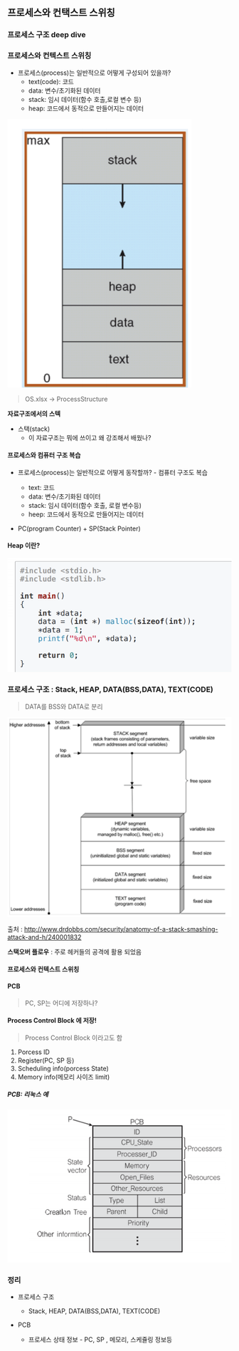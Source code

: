 ## 프로세스와 컨택스트 스위칭

### 프로세스 구조 deep dive

### 프로세스와 컨텍스트 스위칭
* 프로세스(process)는 일반적으로 어떻게 구성되어 있을까?
    * text(code): 코드 
    * data: 변수/초기화된 데이터
    * stack: 임시 데이터(함수 호출,로컬 변수 등)
    * heap: 코드에서 동적으로 만들어지는 데이터

![프로세스](img/23-1.png)

> OS.xlsx -> ProcessStructure

**자료구조에서의 스텍**
* 스택(stack)
    * 이 자료구조는 뭐에 쓰이고 왜 강조해서 배웠나?

#### 프로세스와 컴퓨터 구조 복습
* 프로세스(process)는 일반적으로 어떻게 동작할까? - 컴퓨터 구조도 복습
    * text: 코드
    * data: 변수/초기화된 데이터
    * stack: 임시 데이터(함수 호출, 로컬 변수등)
    * heep: 코드에서 동적으로 만들어지는 데이터

* PC(program Counter) + SP(Stack Pointer)

#### Heap 이란?
![Heap](img/23-2.png)

### 프로세스 구조 : Stack, HEAP, DATA(BSS,DATA), TEXT(CODE)
> DATA를 BSS와 DATA로 분리

![Heap](img/23-3.png)

출처 : http://www.drdobbs.com/security/anatomy-of-a-stack-smashing-attack-and-h/240001832

**스택오버 플로우**
 : 주로 헤커들의 공격에 활용 되었음


#### 프로세스와 컨텍스트 스위칭

#### PCB 
> PC, SP는 어디에 저장하나?

#### Process Control Block 에 저장!
> Process Control Block 이라고도 함

1. Porcess ID
2. Register(PC, SP 등)
3. Scheduling info(porcess State) 
4. Memory info(메모리 사이즈 limit) 

##### PCB: 리눅스 예

![Heap](img/23-4.png)


### 정리
* 프로세스 구조
    * Stack, HEAP, DATA(BSS,DATA), TEXT(CODE)

* PCB 
    * 프로세스 상태 정보 - PC, SP , 메모리, 스케쥴링 정보등 